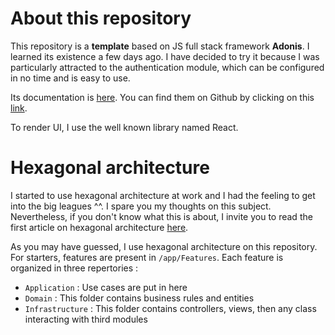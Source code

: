 # About this repository

This repository is a **template** based on JS full stack framework **Adonis**. I learned its existence a few days ago. I have decided to try it because I was particularly attracted to the authentication module, which can be configured in no time and is easy to use.

Its documentation is [here](https://adonisjs.com).
You can find them on Github by clicking on this [link](https://github.com/adonisjs).

To render UI, I use the well known library named React.

# Hexagonal architecture

I started to use hexagonal architecture at work and I had the feeling to get into the big leagues ^^.
I spare you my thoughts on this subject. Nevertheless, if you don't know what this is about, I invite you to read the first article on hexagonal architecture [here](https://alistair.cockburn.us/hexagonal-architecture/).

As you may have guessed, I use hexagonal architecture on this repository.
For starters, features are present in `/app/Features`.
Each feature is organized in three repertories : 
- `Application` : Use cases are put in here
- `Domain` : This folder contains business rules and entities
- `Infrastructure` : This folder contains controllers, views, then any class interacting with third modules

